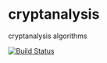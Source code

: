 # cryptanalysis
cryptanalysis algorithms 

[![Build Status](https://travis-ci.org/dev-11/cryptanalysis.svg?branch=master)](https://travis-ci.org/dev-11/cryptanalysis)

